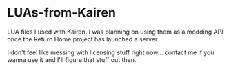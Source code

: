 # LUAs-from-Kairen
LUA files I used with Kairen.
I was planning on using them as a modding API once the Return Home project has launched a server.

I don't feel like messing with licensing stuff right now... contact me if you wanna use it and I'll figure that stuff out then.
